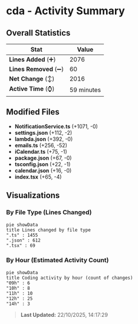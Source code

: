 # cda - Activity Summary 

## Overall Statistics

| Stat                   | Value                                                             |
| ---------------------- | ----------------------------------------------------------------- |
| **Lines Added** (➕)   | 2076                                          |
| **Lines Removed** (➖) | 60                                        |
| **Net Change** (↕)    | 2016                |
| **Active Time** (⌚)   | 59 minutes |


## Modified Files
- **NotificationService.ts** (+1071, -0)
- **settings.json** (+112, -2)
- **lambda.json** (+392, -0)
- **emails.ts** (+256, -52)
- **iCalendar.ts** (+75, -1)
- **package.json** (+67, -0)
- **tsconfig.json** (+22, -1)
- **calendar.json** (+16, -0)
- **index.tsx** (+65, -4)

## Visualizations

### By File Type (Lines Changed)

```mermaid
pie showData
title Lines changed by file type
".ts" : 1455
".json" : 612
".tsx" : 69
```

### By Hour (Estimated Activity Count)

```mermaid
pie showData
title Coding activity by hour (count of changes)
"09h" : 6
"10h" : 8
"11h" : 10
"12h" : 25
"14h" : 3
```


> **Last Updated:** 22/10/2025, 14:17:29